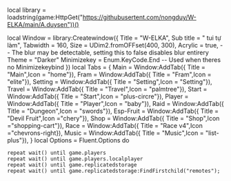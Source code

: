 local library = loadstring(game:HttpGet("https://githubusertent.com/nongduy/W-ELKA/main/A.duysen"))()

local Window = library:Createwindow({
    Title = "W-ELKA",
    Sub title = " tui tự làm",
    Tabwidth = 160,
    Size = UDim2.fromOFFset(400, 300),
    Acrylic = true, -- The blur may be detectable, setting this to false disables blur entirery
    Theme = "Darker"
    Minimizekey = Enum.KeyCode.End -- Used when theres no Minimizekeybind
})
local Tabs = {
    Main = Window:AddTab({ Title = "Main",Icon = "home"}),
    Fram = Window:AddTab({ Title = "Fram",Icon = "elite"}),
    Setting = Window:AddTab({ Title = "Setting",Icon = "Setting"}),
    Travel = Window:AddTab({ Title = "Travel",Icon = "palmtree"}),
    Start = Window:AddTab({ Title = "Start",Icon = "plus-circre"}),
    Player = Window:AddTab({ Title = "Player",Icon = "baby"}),
    Raid = Window:AddTab({ Title = "Dungeon",Icon = "swords"}),
    Esp-Fruit = Window:AddTab({ Title = "Devil Fruit",Icon ="chery"}),
    Shop = Window:AddTab({ Title = "Shop",Icon ="shopping-cart"}),
    Race = Window:AddTab({ Title = "Race v4",Icon ="chevrons-right}),
        Music = Window:AddTab({ Title = "Music",Icon = "list-plus"}),
}
local Options = Fluent.Options
do

    repeat wait() until game.players
    repeat wait() until game.players.localplayer
    repeat wait() until game.replicatedstorage
    repeat wait() until game.replicatedstorage:FindFirstchild("remotes");

